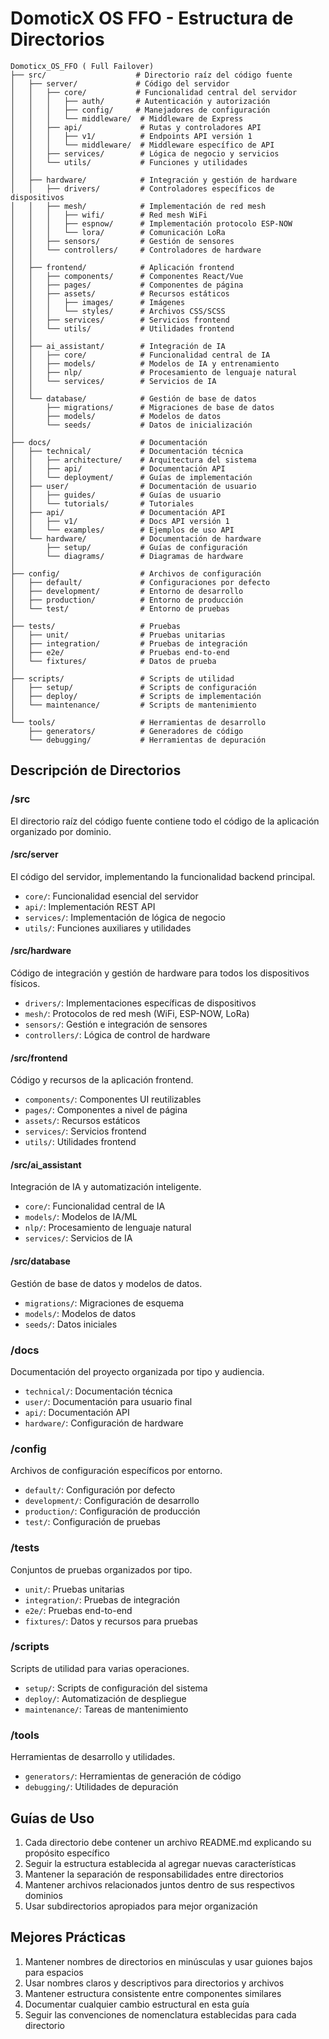 # DomoticX OS FFO - Estructura de Directorios

```
Domoticx_OS_FFO ( Full Failover)
├── src/                    # Directorio raíz del código fuente
│   ├── server/             # Código del servidor
│   │   ├── core/           # Funcionalidad central del servidor
│   │   │   ├── auth/       # Autenticación y autorización
│   │   │   ├── config/     # Manejadores de configuración
│   │   │   └── middleware/  # Middleware de Express
│   │   ├── api/             # Rutas y controladores API
│   │   │   ├── v1/          # Endpoints API versión 1
│   │   │   └── middleware/  # Middleware específico de API
│   │   ├── services/        # Lógica de negocio y servicios
│   │   └── utils/           # Funciones y utilidades
│   │
│   ├── hardware/            # Integración y gestión de hardware
│   │   ├── drivers/         # Controladores específicos de dispositivos
│   │   ├── mesh/            # Implementación de red mesh
│   │   │   ├── wifi/        # Red mesh WiFi
│   │   │   ├── espnow/      # Implementación protocolo ESP-NOW
│   │   │   └── lora/        # Comunicación LoRa
│   │   ├── sensors/         # Gestión de sensores
│   │   └── controllers/     # Controladores de hardware
│   │
│   ├── frontend/            # Aplicación frontend
│   │   ├── components/      # Componentes React/Vue
│   │   ├── pages/           # Componentes de página
│   │   ├── assets/          # Recursos estáticos
│   │   │   ├── images/      # Imágenes
│   │   │   └── styles/      # Archivos CSS/SCSS
│   │   ├── services/        # Servicios frontend
│   │   └── utils/           # Utilidades frontend
│   │
│   ├── ai_assistant/        # Integración de IA
│   │   ├── core/            # Funcionalidad central de IA
│   │   ├── models/          # Modelos de IA y entrenamiento
│   │   ├── nlp/             # Procesamiento de lenguaje natural
│   │   └── services/        # Servicios de IA
│   │
│   └── database/            # Gestión de base de datos
│       ├── migrations/      # Migraciones de base de datos
│       ├── models/          # Modelos de datos
│       └── seeds/           # Datos de inicialización
│
├── docs/                    # Documentación
│   ├── technical/           # Documentación técnica
│   │   ├── architecture/    # Arquitectura del sistema
│   │   ├── api/             # Documentación API
│   │   └── deployment/      # Guías de implementación
│   ├── user/                # Documentación de usuario
│   │   ├── guides/          # Guías de usuario
│   │   └── tutorials/       # Tutoriales
│   ├── api/                 # Documentación API
│   │   ├── v1/              # Docs API versión 1
│   │   └── examples/        # Ejemplos de uso API
│   └── hardware/            # Documentación de hardware
│       ├── setup/           # Guías de configuración
│       └── diagrams/        # Diagramas de hardware
│
├── config/                  # Archivos de configuración
│   ├── default/             # Configuraciones por defecto
│   ├── development/         # Entorno de desarrollo
│   ├── production/          # Entorno de producción
│   └── test/                # Entorno de pruebas
│
├── tests/                   # Pruebas
│   ├── unit/                # Pruebas unitarias
│   ├── integration/         # Pruebas de integración
│   ├── e2e/                 # Pruebas end-to-end
│   └── fixtures/            # Datos de prueba
│
├── scripts/                 # Scripts de utilidad
│   ├── setup/               # Scripts de configuración
│   ├── deploy/              # Scripts de implementación
│   └── maintenance/         # Scripts de mantenimiento
│
└── tools/                   # Herramientas de desarrollo
    ├── generators/          # Generadores de código
    └── debugging/           # Herramientas de depuración
```

## Descripción de Directorios

### /src
El directorio raíz del código fuente contiene todo el código de la aplicación organizado por dominio.

#### /src/server
El código del servidor, implementando la funcionalidad backend principal.
- `core/`: Funcionalidad esencial del servidor
- `api/`: Implementación REST API
- `services/`: Implementación de lógica de negocio
- `utils/`: Funciones auxiliares y utilidades

#### /src/hardware
Código de integración y gestión de hardware para todos los dispositivos físicos.
- `drivers/`: Implementaciones específicas de dispositivos
- `mesh/`: Protocolos de red mesh (WiFi, ESP-NOW, LoRa)
- `sensors/`: Gestión e integración de sensores
- `controllers/`: Lógica de control de hardware

#### /src/frontend
Código y recursos de la aplicación frontend.
- `components/`: Componentes UI reutilizables
- `pages/`: Componentes a nivel de página
- `assets/`: Recursos estáticos
- `services/`: Servicios frontend
- `utils/`: Utilidades frontend

#### /src/ai_assistant
Integración de IA y automatización inteligente.
- `core/`: Funcionalidad central de IA
- `models/`: Modelos de IA/ML
- `nlp/`: Procesamiento de lenguaje natural
- `services/`: Servicios de IA

#### /src/database
Gestión de base de datos y modelos de datos.
- `migrations/`: Migraciones de esquema
- `models/`: Modelos de datos
- `seeds/`: Datos iniciales

### /docs
Documentación del proyecto organizada por tipo y audiencia.
- `technical/`: Documentación técnica
- `user/`: Documentación para usuario final
- `api/`: Documentación API
- `hardware/`: Configuración de hardware

### /config
Archivos de configuración específicos por entorno.
- `default/`: Configuración por defecto
- `development/`: Configuración de desarrollo
- `production/`: Configuración de producción
- `test/`: Configuración de pruebas

### /tests
Conjuntos de pruebas organizados por tipo.
- `unit/`: Pruebas unitarias
- `integration/`: Pruebas de integración
- `e2e/`: Pruebas end-to-end
- `fixtures/`: Datos y recursos para pruebas

### /scripts
Scripts de utilidad para varias operaciones.
- `setup/`: Scripts de configuración del sistema
- `deploy/`: Automatización de despliegue
- `maintenance/`: Tareas de mantenimiento

### /tools
Herramientas de desarrollo y utilidades.
- `generators/`: Herramientas de generación de código
- `debugging/`: Utilidades de depuración

## Guías de Uso

1. Cada directorio debe contener un archivo README.md explicando su propósito específico
2. Seguir la estructura establecida al agregar nuevas características
3. Mantener la separación de responsabilidades entre directorios
4. Mantener archivos relacionados juntos dentro de sus respectivos dominios
5. Usar subdirectorios apropiados para mejor organización

## Mejores Prácticas

1. Mantener nombres de directorios en minúsculas y usar guiones bajos para espacios
2. Usar nombres claros y descriptivos para directorios y archivos
3. Mantener estructura consistente entre componentes similares
4. Documentar cualquier cambio estructural en esta guía
5. Seguir las convenciones de nomenclatura establecidas para cada directorio